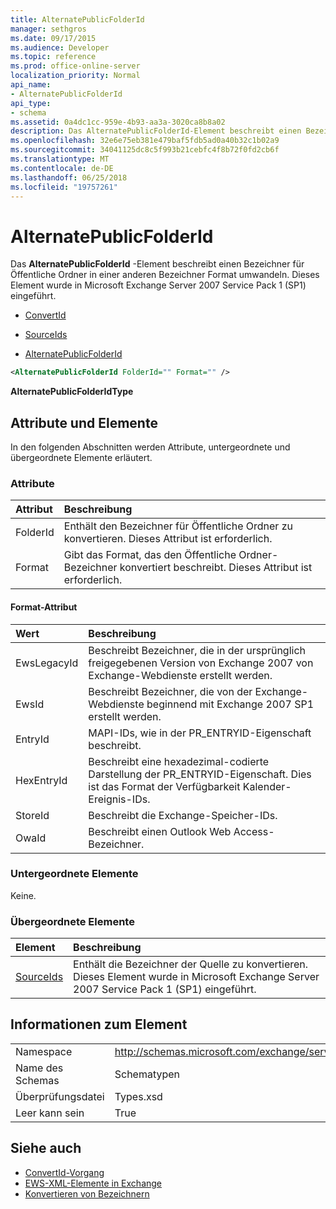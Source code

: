 ```yaml
---
title: AlternatePublicFolderId
manager: sethgros
ms.date: 09/17/2015
ms.audience: Developer
ms.topic: reference
ms.prod: office-online-server
localization_priority: Normal
api_name:
- AlternatePublicFolderId
api_type:
- schema
ms.assetid: 0a4dc1cc-959e-4b93-aa3a-3020ca8b8a02
description: Das AlternatePublicFolderId-Element beschreibt einen Bezeichner für Öffentliche Ordner in einer anderen Bezeichner Format umwandeln. Dieses Element wurde in Microsoft Exchange Server 2007 Service Pack 1 (SP1) eingeführt.
ms.openlocfilehash: 32e6e75eb381e479baf5fdb5ad0a40b32c1b02a9
ms.sourcegitcommit: 34041125dc8c5f993b21cebfc4f8b72f0fd2cb6f
ms.translationtype: MT
ms.contentlocale: de-DE
ms.lasthandoff: 06/25/2018
ms.locfileid: "19757261"
---
```

# <a name="alternatepublicfolderid"></a>AlternatePublicFolderId

Das **AlternatePublicFolderId** -Element beschreibt einen Bezeichner für Öffentliche Ordner in einer anderen Bezeichner Format umwandeln. Dieses Element wurde in Microsoft Exchange Server 2007 Service Pack 1 (SP1) eingeführt. 
  
- [ConvertId](convertid.md)
  
- [SourceIds](sourceids.md)
  
- [AlternatePublicFolderId](alternatepublicfolderid.md)
  
```xml
<AlternatePublicFolderId FolderId="" Format="" />
```

 **AlternatePublicFolderIdType**
## <a name="attributes-and-elements"></a>Attribute und Elemente

In den folgenden Abschnitten werden Attribute, untergeordnete und übergeordnete Elemente erläutert.
  
### <a name="attributes"></a>Attribute

|**Attribut**|**Beschreibung**|
|:-----|:-----|
|FolderId  <br/> |Enthält den Bezeichner für Öffentliche Ordner zu konvertieren. Dieses Attribut ist erforderlich.  <br/> |
|Format  <br/> |Gibt das Format, das den Öffentliche Ordner-Bezeichner konvertiert beschreibt. Dieses Attribut ist erforderlich.  <br/> |
   
#### <a name="format-attribute"></a>Format-Attribut

|**Wert**|**Beschreibung**|
|:-----|:-----|
|EwsLegacyId  <br/> |Beschreibt Bezeichner, die in der ursprünglich freigegebenen Version von Exchange 2007 von Exchange-Webdienste erstellt werden.  <br/> |
|EwsId  <br/> |Beschreibt Bezeichner, die von der Exchange-Webdienste beginnend mit Exchange 2007 SP1 erstellt werden.  <br/> |
|EntryId  <br/> |MAPI-IDs, wie in der PR_ENTRYID-Eigenschaft beschreibt.  <br/> |
|HexEntryId  <br/> |Beschreibt eine hexadezimal-codierte Darstellung der PR_ENTRYID-Eigenschaft. Dies ist das Format der Verfügbarkeit Kalender-Ereignis-IDs.  <br/> |
|StoreId  <br/> |Beschreibt die Exchange-Speicher-IDs.  <br/> |
|OwaId  <br/> |Beschreibt einen Outlook Web Access-Bezeichner.  <br/> |
   
### <a name="child-elements"></a>Untergeordnete Elemente

Keine.
  
### <a name="parent-elements"></a>Übergeordnete Elemente

|**Element**|**Beschreibung**|
|:-----|:-----|
|[SourceIds](sourceids.md) <br/> |Enthält die Bezeichner der Quelle zu konvertieren. Dieses Element wurde in Microsoft Exchange Server 2007 Service Pack 1 (SP1) eingeführt.  <br/> |
   
## <a name="element-information"></a>Informationen zum Element

|||
|:-----|:-----|
|Namespace  <br/> |http://schemas.microsoft.com/exchange/services/2006/types  <br/> |
|Name des Schemas  <br/> |Schematypen  <br/> |
|Überprüfungsdatei  <br/> |Types.xsd  <br/> |
|Leer kann sein  <br/> |True  <br/> |
   
## <a name="see-also"></a>Siehe auch

- [ConvertId-Vorgang](convertid-operation.md)
- [EWS-XML-Elemente in Exchange](ews-xml-elements-in-exchange.md)
- [Konvertieren von Bezeichnern](http://msdn.microsoft.com/library/a5391746-b6ef-4f48-8fc8-8255258651aa%28Office.15%29.aspx)

